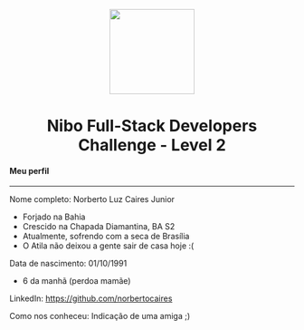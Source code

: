 <p align="center"><img src="https://www.nibo.com.br/logo-nibo.png" width="150" /></p>
<h1 align="center">Nibo Full-Stack Developers Challenge - Level 2</h1>

<h4>Meu perfil</h4>

-------

Nome completo: Norberto Luz Caires Junior
 - Forjado na Bahia
 - Crescido na Chapada Diamantina, BA S2
 - Atualmente, sofrendo com a seca de Brasília
 - O Atila não deixou a gente sair de casa hoje :(

Data de nascimento: 01/10/1991
 - 6 da manhã (perdoa mamãe)

LinkedIn: https://github.com/norbertocaires

Como nos conheceu: Indicação de uma amiga ;)